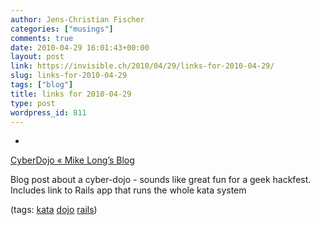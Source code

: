 ```yaml
---
author: Jens-Christian Fischer
categories: ["musings"]
comments: true
date: 2010-04-29 16:01:43+00:00
layout: post
link: https://invisible.ch/2010/04/29/links-for-2010-04-29/
slug: links-for-2010-04-29
tags: ["blog"]
title: links for 2010-04-29
type: post
wordpress_id: 811
---
```


  * 
                

[CyberDojo « Mike Long’s Blog](https://meekrosoft.wordpress.com/2010/04/28/cyberdojo/)


                

Blog post about a cyber-dojo - sounds like great fun for a geek hackfest. Includes link to Rails app that runs the whole kata system


                

(tags: [kata](https://delicious.com/jaycee/kata) [dojo](https://delicious.com/jaycee/dojo) [rails](https://delicious.com/jaycee/rails))


            
